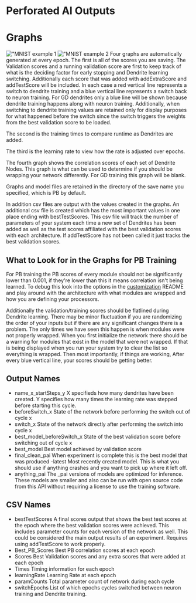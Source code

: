 # Perforated AI Outputs

# Graphs

!["MNIST example 1](mnist1.png "MNIST1")
!["MNIST example 2](mnist2.png "MNIST2")
Four graphs are automatically generated at every epoch.  The first is all of the scores you are saving.  The Validation scores and a running validation score are first to keep track of what is the deciding factor for early stopping and Dendrite learning switching.  Additionally each score that was added with addExtraScore and addTestScore will be included.  In each case a red vertical line represents a switch to dendrite training and a blue vertical line represents a switch back to neuron training.  For GD dendrites only a blue line will be shown because dendrite training happens along with neuron training.  Additionally, when switching to dendrite training values are retained only for display purposes for what happened before the switch since the switch triggers the weights from the best validation score to be loaded.

The second is the training times to compare runtime as Dendrites are added.

The third is the learning rate to view how the rate is adjusted over epochs.

The fourth graph shows the correlation scores of each set of Dendrite Nodes.  This graph is what can be used to determine if you should be wrapping your network differently.  For GD training this graph will be blank.

Graphs and model files are retained in the directory of the save name you specified, which is PB by default.

In addition csv files are output with the values created in the graphs.  An additional csv file is created which has the most important values in one place ending with bestTestScores.  This csv file will track the number of parameters of your system each time a new set of Dendrites has been added as well as the test scores affiliated with the best validation scores with each architecture.  If addTestScore has not been called it just tracks the best validation scores.

## What to Look for in the Graphs for PB Training

For PB training the PB scores of every module should not be significantly lower than 0.001, if they're lower than this it means correlation isn't being learned.  To debug this look into the options in the [customization](customization.md) README and play around with the architecture with what modules are wrapped and how you are defining your processors.
    
Additionally the validation/training scores should be flatlined during Dendrite learning.  There may be minor fluctuation if you are randomizing the order of your inputs but if there are any significant changes there is a problem.  The only times we have seen this happen is when modules were not properly wrapped.  When you first initialize the network there should be a warning for modules that exist in the model that were not wrapped.  If that is being displayed when you run your system try to clear the list so everything is wrapped.  Then most importantly, if things are working, After every blue vertical line, your scores should be getting better.

## Output Names

  - name_x_startSteps_y
    X specifieds how many dendrites have been created.  Y specifies how many times the learning rate was stepped before starting this cycle.
 - beforeSwitch_x
    State of the network before performing the switch out of cycle x
 - switch_x
    State of the network directly after performing the switch into cycle x
 - best_model_beforeSwitch_x 
    State of the best validation score before switching out of cycle x
 - best_model
    Best model achieved by validation score
 - final_clean_pai
    When experiment is complete this is the best model that was produced
 -latest
    Most recently created model.  This is what you should use if anything crashes and you want to pick up where it left off.
 - anything_pai
    The _pai versions of models are optimized for inference.  These models are smaller and also can be run with open source code from this API without requiring a license to use the training software.

## CSV Names
 - bestTestScores
    A final scores output that shows the best test scores at the epoch where the best validation scores were achieved.  This includes parameter counts for each version of the network as well.  This could be considered the main output results of an experiment.  Requires using addTestScore to work properly.
- Best_PB_Scores
    Best PB correlation scores at each epoch
 - Scores
    Best Validation scores and any extra scores that were added at each epoch
 - Times
    Timing information for each epoch
 - learningRate
    Learning Rate at each epoch
 - paramCounts
    Total parameter count of network during each cycle
 - switchEpochs
    List of which epochs cycles switched between neuron training and Dendrite training.
